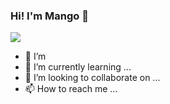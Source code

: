 ### Hi! I'm Mango 👋

![](https://visitor-badge.glitch.me/badge?page_id=UrMango.UrMango)

- 👀 I’m 
- 🌱 I’m currently learning ...
- 💞️ I’m looking to collaborate on ...
- 📫 How to reach me ...
